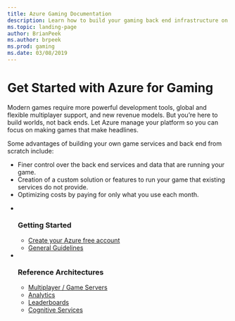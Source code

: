 ```yaml
---
title: Azure Gaming Documentation
description: Learn how to build your gaming back end infrastructure on Azure with reference architectures, samples, and more
ms.topic: landing-page
author: BrianPeek
ms.author: brpeek
ms.prod: gaming
ms.date: 03/08/2019
---
```


# Get Started with Azure for Gaming

Modern games require more powerful development tools, global and flexible multiplayer support, and new revenue models. But you’re here to build worlds, not back ends. Let Azure manage your platform so you can focus on making games that make headlines.

Some advantages of building your own game services and back end from scratch include:

* Finer control over the back end services and data that are running your game.
* Creation of a custom solution or features to run your game that existing services do not provide.
* Optimizing costs by paying for only what you use each month.

<ul class="cardsFTitle panelContent">
    <li>
        <div class="cardSize">
            <div class="cardPadding">
                <div class="card">
                    <div class="cardImageOuter">
                        <div class="cardImage">
                            <img src="https://docs.microsoft.com/media/common/i_get-started.svg" alt="" />
                        </div>
                    </div>
                    <div class="cardText">
                        <h3>Getting Started</h3>
                        <ul>
                            <li><a href="https://aka.ms/azfreegamedev">Create your Azure free account</a></li>
                            <li><a href="reference-architectures/general-guidelines.md">General Guidelines</a></li>
                        </ul>
                    </div>
                </div>
            </div>
        </div>
    </li>
    <li>
        <div class="cardSize">
            <div class="cardPadding">
                <div class="card">
                    <div class="cardImageOuter">
                        <div class="cardImage">
                            <img src="https://docs.microsoft.com/media/common/i_reference.svg" alt="" />
                        </div>
                    </div>
                    <div class="cardText">
                        <h3>Reference Architectures</h3>
                        <ul>
                            <li><a href="reference-architectures/multiplayer.md">Multiplayer / Game Servers</a></li>
                            <li><a href="reference-architectures/analytics.md">Analytics</a></li>
                            <li><a href="reference-architectures/leaderboard.md">Leaderboards</a></li>
                            <li><a href="reference-architectures/cognitive.md">Cognitive Services</a></li>
                        </ul>
                    </div>
                </div>
            </div>
        </div>
    </li>
</ul>